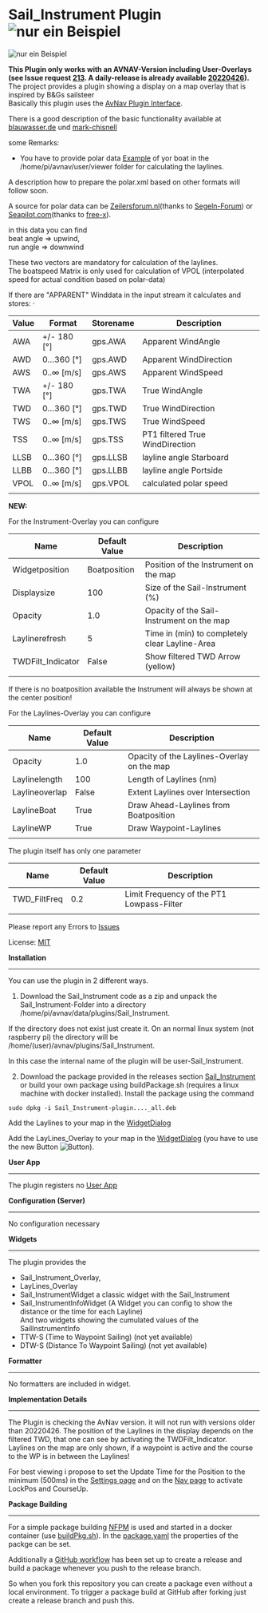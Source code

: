 **Sail_Instrument Plugin**
![nur ein Beispiel](https://github.com/kdschmidt1/Sail_Instrument/blob/c3503c50ce09bfc21681f1f1e58452fd98255a73/Images/avn1.png "Beispielbild")
===========================

![nur ein Beispiel](https://github.com/kdschmidt1/Sail_Instrument/blob/1f7c9f73a63de39d7d9d32b99be04a16940e7baa/Images/Achtung.png "Beispielbild")


**This Plugin only works with an AVNAV-Version including User-Overlays (see Issue request [213](https://github.com/wellenvogel/avnav/issues/213). A daily-release is already available [20220426](https://www.wellenvogel.net/software/avnav/downloads/daily/20220426/)).**  
The project provides a plugin showing a display on a map overlay that is inspired by B&Gs sailsteer  
Basically this plugin uses the [AvNav Plugin Interface](https://www.wellenvogel.net/software/avnav/docs/hints/plugins.html?lang=en).

There is a good description of the basic functionality available at [blauwasser.de](https://www.blauwasser.de/navigation/app-sailsteer-bandg) und [mark-chisnell](https://www.bandg.com/de-de/blog/sailsteer-with-mark-chisnell/)
 
 
some Remarks:
*  You have to provide polar data [Example](https://github.com/kdschmidt1/Sail_Instrument/blob/65a357926932284c8cf6eddd00fa86e13bc51392/polardaten/polare.xml) of yor boat in the /home/pi/avnav/user/viewer folder for calculating the laylines.  
  
  
A description how to prepare the polar.xml based on other formats will follow soon.  

A source for polar data can be [Zeilersforum.nl](http://jieter.github.io/orc-data/site/index.html?#ITAEVERG)(thanks to [Segeln-Forum](https://www.segeln-forum.de/thread/61813-messbriefe-und-polardaten-online-nachschauen/)) or
[Seapilot.com](https://www.seapilot.com/wp-content/uploads/2018/05/All_polar_files.zip)(thanks to [free-x](https://github.com/free-x)).

in this data you can find  
beat angle => upwind,  
run angle => downwind  

These two vectors are mandatory for calculation of the laylines.  
The boatspeed Matrix is only used for calculation of VPOL (interpolated speed for actual condition based on polar-data)

If there are "APPARENT" Winddata in the input stream it calculates and stores:
·  

| Value | Format | Storename | Description |
| --- | --- | --- | --- |
| AWA | +/- 180 [°] | gps.AWA | Apparent WindAngle |
| AWD | 0…360 [°] | gps.AWD | Apparent WindDirection |
| AWS | 0..∞ [m/s] | gps.AWS | Apparent WindSpeed |
| TWA | +/- 180 [°] | gps.TWA | True WindAngle |
| TWD | 0…360 [°] | gps.TWD | True WindDirection |
| TWS | 0..∞ [m/s] | gps.TWS | True WindSpeed |
| TSS | 0..∞ [m/s] | gps.TSS | PT1 filtered True WindDirection |
| LLSB | 0…360 [°] | gps.LLSB | layline angle Starboard |
| LLBB | 0…360 [°] | gps.LLBB | layline angle Portside |
| VPOL | 0..∞ [m/s] | gps.VPOL | calculated polar speed |
|  |  |  |  |


**NEW:**  

For the Instrument-Overlay you can configure

[](https://github.com/kdschmidt1/Sail_Instrument/blob/98b84dc5dde84936c46d53dbb03e475991b24948/Images/InstrumentOverlayconf.png "Beispielbild")

| Name | Default Value | Description |
| --- | --- | --- |
| Widgetposition| Boatposition | Position of the Instrument on the map|
| Displaysize| 100 | Size of the Sail-Instrument (%) |
| Opacity | 1.0| Opacity of the Sail-Instrument on the map|
| Laylinerefresh | 5 | Time in (min) to completely clear Layline-Area |
| TWDFilt_Indicator | False | Show filtered TWD Arrow (yellow) |  
|  |  |  |  
If there is no boatposition available the Instrument will always be shown at the center position!

                          
                        
For the Laylines-Overlay you can configure  
[](https://github.com/kdschmidt1/Sail_Instrument/blob/98b84dc5dde84936c46d53dbb03e475991b24948/Images/LaylinesOverlay_conf.png "Beispielbild")  



| Name | Default Value | Description |
| --- | --- | --- |
| Opacity | 1.0 | Opacity of the Laylines-Overlay on the map|
| Laylinelength | 100 | Length of Laylines (nm) |
| Laylineoverlap | False | Extent Laylines over Intersection |
| LaylineBoat | True | Draw Ahead-Laylines from Boatposition |
| LaylineWP | True | Draw Waypoint-Laylines |  
|  |  |  |



The plugin itself has only one parameter  
[](https://github.com/kdschmidt1/Sail_Instrument/blob/78aa9bd42013f85f47369209355f0217332afda7/Images/plugin_conf.png "Beispielbild")  


| Name | Default Value | Description |
| --- | --- | --- |
| TWD_FiltFreq | 0.2 | Limit Frequency of the PT1 Lowpass-Filter |  
|  |  |  |


Please report any Errors to [Issues](https://github.com/kdschmidt1/Sail_Instrument/issues)

License: [MIT](LICENSE.md)





**Installation**

------------

You can use the plugin in 2 different ways.

1. Download the Sail_Instrument code as a zip and unpack the Sail_Instrument-Folder into a directory /home/pi/avnav/data/plugins/Sail_Instrument.

 If the directory does not exist just create it. On an normal linux system (not raspberry pi) the directory will be /home/(user)/avnav/plugins/Sail_Instrument.

 In this case the internal name of the plugin will be user-Sail_Instrument. 


2. Download the package provided in the releases section [Sail_Instrument](https://github.com/kdschmidt1/Sail_Instrument/releases) or build your own package using buildPackage.sh (requires a linux machine with docker installed). Install the package using the command

 ```
 sudo dpkg -i Sail_Instrument-plugin...._all.deb

 ```
Add the Laylines to your map in the [WidgetDialog](https://www.wellenvogel.net/software/avnav/docs/hints/layouts.html#h2:WidgetDialog)

Add the LayLines_Overlay to your map in the [WidgetDialog](https://www.wellenvogel.net/software/avnav/docs/hints/layouts.html#h2:WidgetDialog) (you have to use the new Button ![Button](https://github.com/wellenvogel/avnav/blob/d5cf9802d507bd5c23e1b999b78dbe0c76252fa9/viewer/images/icons-new/assistant_nav.svg)).



**User App**

--------

The plugin registers no [User App](https://www.wellenvogel.net/software/avnav/docs/userdoc/addonconfigpage.html?lang=en#h1:ConfigurationofUserApps)



**Configuration (Server)**

-------------

No configuration necessary



**Widgets**

------

The plugin provides the 
- Sail_Instrument_Overlay,
- LayLines_Overlay
- Sail_InstrumentWidget a classic widget with the Sail_Instrument
- Sail_InstrumentInfoWidget (A Widget you can config to show the distance or the time for each Layline)  
And two widgets showing the cumulated values of the SailInstrumentInfo  
- TTW-S (Time to Waypoint Sailing)	(not yet available)
- DTW-S (Distance To Waypoint Sailing)	(not yet available)

**Formatter**

---------


No formatters are included in widget.




**Implementation Details**

----------------------

The Plugin is checking the AvNav version. it will not run with versions older than 20220426. 
The position of the Laylines in the display depends on the filtered TWD, that one 
can see by activating the TWDFilt_Indicator.  
Laylines on the map are only shown, if a waypoint is active and the course to the WP is in between the Laylines!

For best viewing i propose to set the Update Time for the Position to the minimum (500ms) in the [Settings page](https://www.wellenvogel.net/software/avnav/docs/userdoc/settingspage.html) 
and on the [Nav page](https://www.wellenvogel.net/software/avnav/docs/userdoc/navpage.html) to activate LockPos and CourseUp.

**Package Building**

----------------

For a simple package building [NFPM](https://nfpm.goreleaser.com/) is used and started in a docker container (use [buildPkg.sh](buildPkg.sh)). In the [package.yaml](package.yaml) the properties of the packge can be set.

Additionally a [GitHub workflow](.github/workflows/createPackage.yml) has been set up to create a release and build a package whenever you push to the release branch.

So when you fork this repository you can create a package even without a local environment.
To trigger a package build at GitHub after forking just create a release branch and push this.
